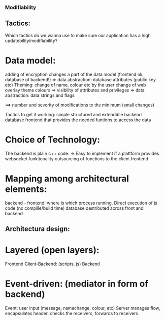 ### Modifiability

## Tactics:

Which tactics do we wanna use to make sure our application has a high updatebility/modifiability?



# Data model:
adding of encryption changes a part of the data model (frontend ok, database of backend!)
=> data abstraction: database attributes (public key etc)
Theming:
change of name, colour etc by the user
change of web overlay theme colours
=> visibility of attributes and privileges
=> data abstraction: data strings and flags

==> number and severity of modifications to the minimum (small changes)

Tactics to get it working: 
simple structured and extendible backend database
frontend that provides the needed funtions to access the data

# Choice of Technology:
The backend is plain c++ code. 
=> Easy to implement if a plattform provides websocket funktionality
outsourcing of functions to the client frontend

# Mapping among architectural elements:
backend - frontend: where is which process running. Direct execution of js code (no compille/build time)
database destributed across front and backend


## Architectura design:
# Layered (open layers):
Frontend
Client-Backend: (scripts, js)
Backend

# Event-driven: (mediator in form of backend)
Event: user input (message, namechange, colour, etc)
Server manages flow, encapsulates header, checks the receivers, forwards to receivers 

